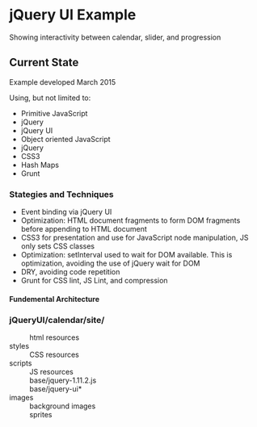 <h1>jQuery UI Example</h1>
 
<p>Showing interactivity between calendar, slider, and progression</p>

<h2>Current State</h2>
<p>Example developed March 2015</p>
<p>Using, but not limited to:</p>
<ul>
	<li>Primitive JavaScript</li>
	<li>jQuery</li>
	<li>jQuery UI</li>
	<li>Object oriented JavaScript</li>
	<li>jQuery</li>
	<li>CSS3</li>	
	<li>Hash Maps</li>
	<li>Grunt</li>
</ul>
<h3>Stategies and Techniques</h3>
<ul>
	<li>Event binding via jQuery UI</li>
	<li>Optimization: HTML document fragments to form DOM fragments before appending to HTML document</li>
	<li>CSS3 for presentation and use for JavaScript node manipulation, JS only sets CSS classes</li>
	<li>Optimization: setInterval used to wait for DOM available. This is optimization, avoiding the use of jQuery wait for DOM</li>
	<li>DRY, avoiding code repetition</li>
	<li>Grunt for CSS lint, JS Lint, and compression</li>
</ul>
</ul>
<h4>Fundemental Architecture</h4>
<dl>
	<h3>jQueryUI/calendar/site/</h3>
	<dd>html resources</dd>
	<dt>styles</dt>
	<dd>CSS resources</dd>
	<dt>scripts</dt>
	<dd>JS resources</dd>
	<dd>base/jquery-1.11.2.js</dd>
	<dd>base/jquery-ui*</dd>	
	<dt>images</dt>
	<dd>background images</dd>
	<dd>sprites</dd>
</dl>